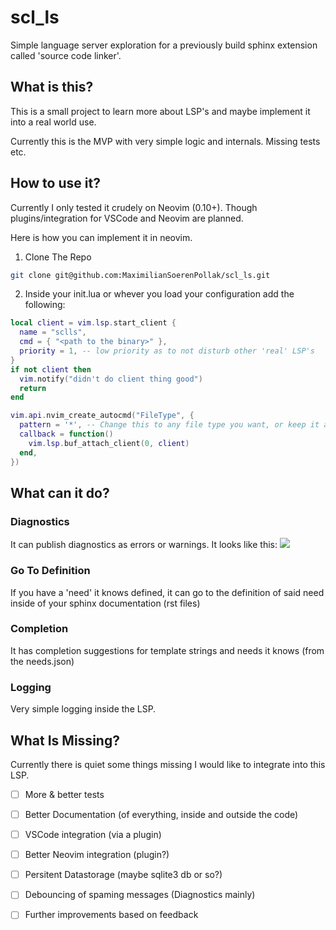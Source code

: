 # scl_ls
Simple language server exploration for a previously build sphinx extension called 'source code linker'.

## What is this?
This is a small project to learn more about LSP's and maybe implement it into a real world use.

Currently this is the MVP with very simple logic and internals. Missing tests etc.

## How to use it? 

Currently I only tested it crudely on Neovim (0.10+). Though plugins/integration for VSCode and Neovim are planned.

Here is how you can implement it in neovim. 
1. Clone The Repo
```bash
git clone git@github.com:MaximilianSoerenPollak/scl_ls.git
```
2. Inside your init.lua or whever you load your configuration add the following: 
```lua
local client = vim.lsp.start_client {
  name = "sclls",
  cmd = { "<path to the binary>" },
  priority = 1, -- low priority as to not disturb other 'real' LSP's
}
if not client then
  vim.notify("didn't do client thing good")
  return
end

vim.api.nvim_create_autocmd("FileType", {
  pattern = '*', -- Change this to any file type you want, or keep it as is to enable the LSP in all files
  callback = function()
    vim.lsp.buf_attach_client(0, client)
  end,
})
```


## What can it do? 

### Diagnostics
It can publish diagnostics as errors or warnings. It looks like this: 
![](_assets/diagnostis_prev.png)

### Go To Definition
If you have a 'need' it knows defined, it can go to the definition of said need inside of your sphinx documentation (rst files)

### Completion
It has completion suggestions for template strings and needs it knows (from the needs.json)

### Logging
Very simple logging inside the LSP.

## What Is Missing? 

Currently there is quiet some things missing I would like to integrate into this LSP.

- [ ] More & better tests
- [ ] Better Documentation (of everything, inside and outside the code)
- [ ] VSCode integration (via a plugin)
- [ ] Better Neovim integration (plugin?)
- [ ] Persitent Datastorage (maybe sqlite3 db or so?)
- [ ] Debouncing of spaming messages (Diagnostics mainly)

- [ ] Further improvements based on feedback


